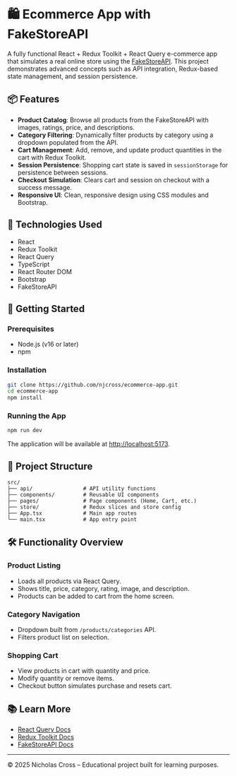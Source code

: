# 🛍️ Ecommerce App with FakeStoreAPI

A fully functional React + Redux Toolkit + React Query e-commerce app that simulates a real online store using the [FakeStoreAPI](https://fakestoreapi.com/). This project demonstrates advanced concepts such as API integration, Redux-based state management, and session persistence.

## 📦 Features

- **Product Catalog**: Browse all products from the FakeStoreAPI with images, ratings, price, and descriptions.
- **Category Filtering**: Dynamically filter products by category using a dropdown populated from the API.
- **Cart Management**: Add, remove, and update product quantities in the cart with Redux Toolkit.
- **Session Persistence**: Shopping cart state is saved in `sessionStorage` for persistence between sessions.
- **Checkout Simulation**: Clears cart and session on checkout with a success message.
- **Responsive UI**: Clean, responsive design using CSS modules and Bootstrap.

## 🧰 Technologies Used

- React
- Redux Toolkit
- React Query
- TypeScript
- React Router DOM
- Bootstrap
- FakeStoreAPI

## 🚀 Getting Started

### Prerequisites

- Node.js (v16 or later)
- npm

### Installation

```bash
git clone https://github.com/njcross/ecommerce-app.git
cd ecommerce-app
npm install
```

### Running the App

```bash
npm run dev
```

The application will be available at [http://localhost:5173](http://localhost:5173).

## 📁 Project Structure

```
src/
├── api/                # API utility functions
├── components/         # Reusable UI components
├── pages/              # Page components (Home, Cart, etc.)
├── store/              # Redux slices and store config
├── App.tsx             # Main app routes
└── main.tsx            # App entry point
```

## 🛠️ Functionality Overview

### Product Listing

- Loads all products via React Query.
- Shows title, price, category, rating, image, and description.
- Products can be added to cart from the home screen.

### Category Navigation

- Dropdown built from `/products/categories` API.
- Filters product list on selection.

### Shopping Cart

- View products in cart with quantity and price.
- Modify quantity or remove items.
- Checkout button simulates purchase and resets cart.

## 📚 Learn More

- [React Query Docs](https://tanstack.com/query/latest)
- [Redux Toolkit Docs](https://redux-toolkit.js.org/)
- [FakeStoreAPI Docs](https://fakestoreapi.com/docs)

---

© 2025 Nicholas Cross – Educational project built for learning purposes.